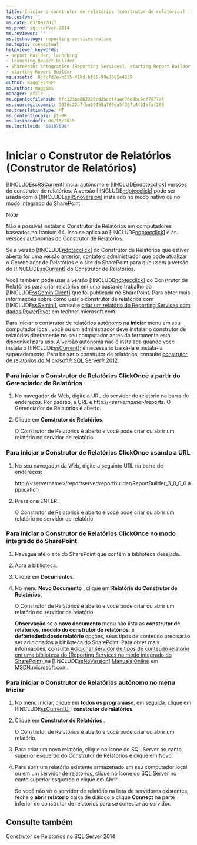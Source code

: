 ```yaml
---
title: Iniciar o construtor de relatórios (construtor de relatórios) | Microsoft Docs
ms.custom: ''
ms.date: 03/08/2017
ms.prod: sql-server-2014
ms.reviewer: ''
ms.technology: reporting-services-native
ms.topic: conceptual
helpviewer_keywords:
- Report Builder, launching
- launching Report Builder
- SharePoint integration [Reporting Services], starting Report Builder
- starting Report Builder
ms.assetid: 8c8c7d2e-b315-418d-bf65-90e7685e4259
author: maggiesMSFT
ms.author: maggies
manager: kfile
ms.openlocfilehash: 6fc123be862320cd35ccf4aec76d8bc9cf7877af
ms.sourcegitcommit: 3026c22b7fba19059a769ea5f367c4f51efaf286
ms.translationtype: MT
ms.contentlocale: pt-BR
ms.lasthandoff: 06/15/2019
ms.locfileid: "66107596"
---
```

# <a name="start-report-builder-report-builder"></a>Iniciar o Construtor de Relatórios (Construtor de Relatórios)
  [!INCLUDE[ssRSCurrent](../../includes/ssrscurrent-md.md)] inclui autônomo e [!INCLUDE[ndptecclick](../../includes/ndptecclick-md.md)] versões do construtor de relatórios. A versão [!INCLUDE[ndptecclick](../../includes/ndptecclick-md.md)] pode ser usada com o [!INCLUDE[ssRSnoversion](../../includes/ssrsnoversion-md.md)] instalado no modo nativo ou no modo integrado do SharePoint.  
  
> [!NOTE]  
>  Não é possível instalar o Construtor de Relatórios em computadores baseados no Itanium 64. Isso se aplica ao [!INCLUDE[ndptecclick](../../includes/ndptecclick-md.md)] e às versões autônomas do Construtor de Relatórios.  
  
 Se a versão [!INCLUDE[ndptecclick](../../includes/ndptecclick-md.md)] do Construtor de Relatórios que estiver aberta for uma versão anterior, contate o administrador que pode atualizar o Gerenciador de Relatórios e o site do SharePoint para que usem a versão do [!INCLUDE[ssCurrent](../../includes/sscurrent-md.md)] do Construtor de Relatórios.  
  
 Você também pode usar a versão [!INCLUDE[ndptecclick](../../includes/ndptecclick-md.md)] do Construtor de Relatórios para criar relatórios em uma pasta de trabalho do [!INCLUDE[ssGeminiClient](../../includes/ssgeminiclient-md.md)] que foi publicada no SharePoint. Para obter mais informações sobre como usar o construtor de relatórios com [!INCLUDE[ssGemini](../../includes/ssgemini-md.md)], consulte [criar um relatório do Reporting Services com dados PowerPivot](https://go.microsoft.com/fwlink/?LinkId=185238) em technet.microsoft.com.  
  
 Para iniciar o construtor de relatórios autônomo na **iniciar** menu em seu computador local, você ou um administrador deve instalar o construtor de relatórios diretamente no seu computador antes da ferramenta está disponível para uso. A versão autônoma não é instalada quando você instala o [!INCLUDE[ssCurrent](../../includes/sscurrent-md.md)]; é necessário baixá-la e instalá-la separadamente. Para baixar o construtor de relatórios, consulte [construtor de relatórios do Microsoft® SQL Server® 2012](https://go.microsoft.com/fwlink/?LinkId=401502).  
  
### <a name="to-start-report-builder-clickonce-from-report-manager"></a>Para iniciar o Construtor de Relatórios ClickOnce a partir do Gerenciador de Relatórios  
  
1.  No navegador da Web, digite a URL do servidor de relatório na barra de endereços. Por padrão, a URL é http://\<*servername*>/reports. O Gerenciador de Relatórios é aberto.  
  
2.  Clique em **Construtor de Relatórios**.  
  
     O Construtor de Relatórios é aberto e você pode criar ou abrir um relatório no servidor de relatório.  
  
### <a name="to-start-report-builder-clickonce-using-a-url"></a>Para iniciar o Construtor de Relatórios ClickOnce usando a URL  
  
1.  No seu navegador da Web, digite a seguinte URL na barra de endereços:  
  
     http://\<servername>/reportserver/reportbuilder/ReportBuilder_3_0_0_0.application  
  
2.  Pressione ENTER.  
  
     O Construtor de Relatórios é aberto e você pode criar ou abrir um relatório no servidor de relatório.  
  
### <a name="to-start-report-builder-clickonce-in-sharepoint-integrated-mode"></a>Para iniciar o Construtor de Relatórios ClickOnce no modo integrado do SharePoint  
  
1.  Navegue até o site do SharePoint que contém a biblioteca desejada.  
  
2.  Abra a biblioteca.  
  
3.  Clique em **Documentos**.  
  
4.  No menu **Novo Documento** , clique em **Relatório do Construtor de Relatórios**.  
  
     O Construtor de Relatórios é aberto e você pode criar ou abrir um relatório no servidor de relatório.  
  
     **Observação** se o **novo documento** menu não lista as **construtor de relatórios**, **modelo do construtor de relatórios**, e **defontededadosdorelatório** opções, seus tipos de conteúdo precisarão ser adicionados à biblioteca do SharePoint. Para obter mais informações, consulte [Adicionar servidor de tipos de conteúdo relatório em uma biblioteca do &#40;Reporting Services no modo integrado do SharePoint&#41; ](../add-reporting-services-content-types-to-a-sharepoint-library.md) na [!INCLUDE[ssNoVersion](../../includes/ssnoversion-md.md)] [Manuais Online](https://go.microsoft.com/fwlink/?LinkId=154888) em MSDN.microsoft.com.  
  
### <a name="to-start-report-builder-stand-alone-from-the-start-menu"></a>Para iniciar o Construtor de Relatórios autônomo no menu Iniciar  
  
1.  No menu Iniciar, clique em **todos os programas**e, em seguida, clique em [!INCLUDE[ssCurrentUI](../../includes/sscurrentui-md.md)] **construtor de relatórios**.  
  
2.  Clique em **Construtor de Relatórios** .  
  
     O Construtor de Relatórios é aberto e você pode criar ou abrir um relatório.  
  
3.  Para criar um novo relatório, clique no ícone do SQL Server no canto superior esquerdo do Construtor de Relatórios e clique em Novo.  
  
4.  Para abrir um relatório existente armazenado em seu computador local ou em um servidor de relatórios, clique no ícone do SQL Server no canto superior esquerdo e clique em Abrir.  
  
     Se você não vir o servidor de relatório na lista de servidores existentes, feche o **abrir relatório** caixa de diálogo e clique **Connect** na parte inferior do construtor de relatórios para se conectar ao servidor.  
  
## <a name="see-also"></a>Consulte também  
 [Construtor de Relatórios no SQL Server 2014](report-builder-in-sql-server-2016.md)  
  
  
